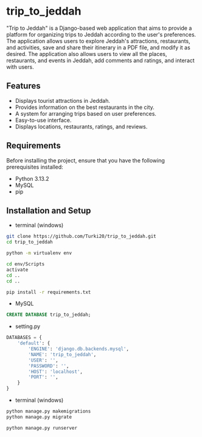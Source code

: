 # trip_to_jeddah
"Trip to Jeddah" is a Django-based web application that aims to provide a platform for organizing trips to Jeddah according to the user's preferences. The application allows users to explore Jeddah's attractions, restaurants, and activities, save and share their itinerary in a PDF file, and modify it as desired. The application also allows users to view all the places, restaurants, and events in Jeddah, add comments and ratings, and interact with users.

## Features
- Displays tourist attractions in Jeddah.
- Provides information on the best restaurants in the city.
- A system for arranging trips based on user preferences.
- Easy-to-use interface.
- Displays locations, restaurants, ratings, and reviews.

## Requirements
Before installing the project, ensure that you have the following prerequisites installed:
- Python 3.13.2
- MySQL
- pip

## Installation and Setup
* terminal (windows)
```bash
git clone https://github.com/Turki20/trip_to_jeddah.git
cd trip_to_jeddah
```
```bash
python -m virtualenv env
```
```bash
cd env/Scripts
activate
cd ..
cd ..
```
```bash
pip install -r requirements.txt
```

* MySQL
```sql
CREATE DATABASE trip_to_jeddah;
```
* setting.py
```python
DATABASES = {
    'default': {
        'ENGINE': 'django.db.backends.mysql',
        'NAME': 'trip_to_jeddah',
        'USER': '',
        'PASSWORD': '',
        'HOST': 'localhost',
        'PORT': '',
    }
}
```
* terminal (windows)
``` bash
python manage.py makemigrations
python manage.py migrate
```
```bash
python manage.py runserver
```

